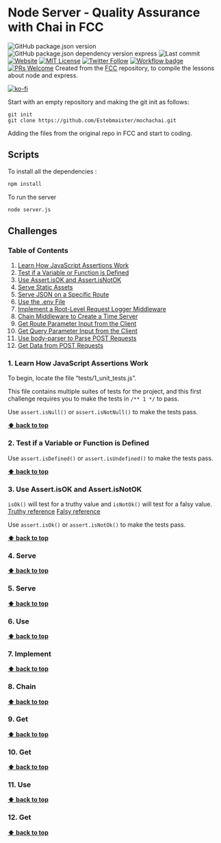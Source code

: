 # Node Server - Quality Assurance with Chai in FCC

![GitHub package.json version][gh-pack-json-v] ![GitHub package.json dependency version express][gh-pack-json-dep-v-express] ![Last commit][last-commit-bdg] [![Website][website-bdg]][website] [![MIT License][license-bdg]][license] [![Twitter Follow][twitter-bdg]][twitter]
[![Workflow badge][workflow-bdg]][glitch-workflow] [![PRs Welcome][prs-bdg]][prs-site]
Created from the [FCC](https://freecodecamp.com) repository, to compile the lessons about node and express.

[![ko-fi](https://www.ko-fi.com/img/githubbutton_sm.svg)](https://ko-fi.com/F1F31OD9K)

Start with an empty repository and making the git init as follows:

```git
git init
git clone https://github.com/Estebmaister/mochachai.git
```

Adding the files from the original repo in FCC and start to coding.

## Scripts

To install all the dependencies :

```bash
npm install
```

To run the server

```bash
node server.js
```

## Challenges

### Table of Contents

1. [Learn How JavaScript Assertions Work](#1-learn-how-javascript-assertions-work)
1. [Test if a Variable or Function is Defined](#2-test-if-a-variable-or-function-is-defined)
1. [Use Assert.isOK and Assert.isNotOK](#3-use-assertisok-and-assertisnotok)
1. [Serve Static Assets](#4-serve-static-assets)
1. [Serve JSON on a Specific Route](#5-serve-json-on-a-specific-route)
1. [Use the .env File](#6-use-the-env-file)
1. [Implement a Root-Level Request Logger Middleware](#7-implement-a-root-level-request-logger-middleware)
1. [Chain Middleware to Create a Time Server](#8-chain-middleware-to-Create-a-time-server)
1. [Get Route Parameter Input from the Client](#9-get-route-parameter-input-from-the-client)
1. [Get Query Parameter Input from the Client](#10-get-query-parameter-input-from-the-client)
1. [Use body-parser to Parse POST Requests](#11-use-body-parser-to-parse-post-requests)
1. [Get Data from POST Requests](#12-get-data-from-post-requests)

### 1. Learn How JavaScript Assertions Work

To begin, locate the file “tests/1_unit_tests.js”.

This file contains multiple suites of tests for the project, and this first challenge requires you to make the tests in `/** 1 */` to pass.

Use `assert.isNull()` or `assert.isNotNull()` to make the tests pass.

**[⬆ back to top](#table-of-contents)**

### 2. Test if a Variable or Function is Defined

Use `assert.isDefined()` or `assert.isUndefined()` to make the tests pass.

**[⬆ back to top](#table-of-contents)**

### 3. Use Assert.isOK and Assert.isNotOK

`isOk()` will test for a truthy value and `isNotOk()` will test for a falsy value. [Truthy reference](https://developer.mozilla.org/en-US/docs/Glossary/Truthy) [Falsy reference](https://developer.mozilla.org/en-US/docs/Glossary/Falsy)

Use `assert.isOk()` or `assert.isNotOk()` to make the tests pass.

**[⬆ back to top](#table-of-contents)**

### 4. Serve

**[⬆ back to top](#table-of-contents)**

### 5. Serve

**[⬆ back to top](#table-of-contents)**

### 6. Use

**[⬆ back to top](#table-of-contents)**

### 7. Implement

**[⬆ back to top](#table-of-contents)**

### 8. Chain

**[⬆ back to top](#table-of-contents)**

### 9. Get

**[⬆ back to top](#table-of-contents)**

### 10. Get

**[⬆ back to top](#table-of-contents)**

### 11. Use

**[⬆ back to top](#table-of-contents)**

### 12. Get

**[⬆ back to top](#table-of-contents)**

<!-- General links -->

[changelog]: ./CHANGELOG.md
[version-bdg]: https://img.shields.io/badge/version-1.0.0-blue.svg?style=plastic
[license]: ./LICENSE
[prs-bdg]: https://img.shields.io/badge/PRs-welcome-brightgreen.svg?style=flat
[prs-site]: (https://egghead.io/courses/how-to-contribute-to-an-open-source-project-on-github)
[twitter]: https://twitter.com/estebmaister
[twitter-bdg]: https://img.shields.io/twitter/follow/estebmaister?label=Follow&style=social

<!-- Repo badges links -->

[license-bdg]: https://img.shields.io/github/license/estebmaister/mochachai?style=plastic
[last-commit-bdg]: https://img.shields.io/github/last-commit/estebmaister/mochachai?style=plastic&logo=git&logoColor=white
[language-count-bdg]: https://img.shields.io/github/languages/count/estebmaister/mochachai?style=plastic&logo=visual-studio-code
[top-language-bdg]: https://img.shields.io/github/languages/top/estebmaister/mochachai?style=plastic&logo=freecodecamp
[repo-size-bdg]: https://img.shields.io/github/repo-size/estebmaister/mochachai?style=plastic
[code-size-bdg]: https://img.shields.io/github/languages/code-size/estebmaister/mochachai?style=plastic
[gh-pack-json-v]: https://img.shields.io/github/package-json/v/estebmaister/mochachai?color=blue&style=plastic&logo=github
[gh-pack-json-dep-v-express]: https://img.shields.io/github/package-json/dependency-version/estebmaister/mochachai/express?style=plastic&logo=express

<!-- Glitch web and workflow -->

[website]: https://mochachai-esteb.glitch.me
[website-bdg]: https://img.shields.io/website?down_color=violet&down_message=sleeping&label=servidor&logo=glitch&logoColor=white&style=plastic&up_color=green&up_message=online&url=https%3A%2F%2Fmochachai-esteb.glitch.me
[workflow-bdg]: https://github.com/estebmaister/mochachai/workflows/Glitch%20Sync/badge.svg
[glitch-workflow]: https://github.com/Estebmaister/mochachai/blob/master/.github/workflows/main.yml
